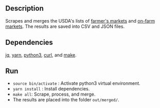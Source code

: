 ## Description

Scrapes and merges the USDA's lists of [farmer's markets](https://github.com/alltheplaces/alltheplaces) and [on-farm markets](https://github.com/alltheplaces/alltheplaces). The results are saved into CSV and JSON files.

## Dependencies

[jq](https://stedolan.github.io/jq/), [yarn](https://yarnpkg.com/), [python3](https://www.python.org/downloads/), [curl](https://curl.haxx.se/), and [make](https://www.gnu.org/software/make/).

## Run

- `source bin/activate` : Activate python3 virtual environment.
- `yarn install` : Install dependencies.
- `make all`: Scrape, process, and merge.
- The results are placed into the folder `out/merged/`.
